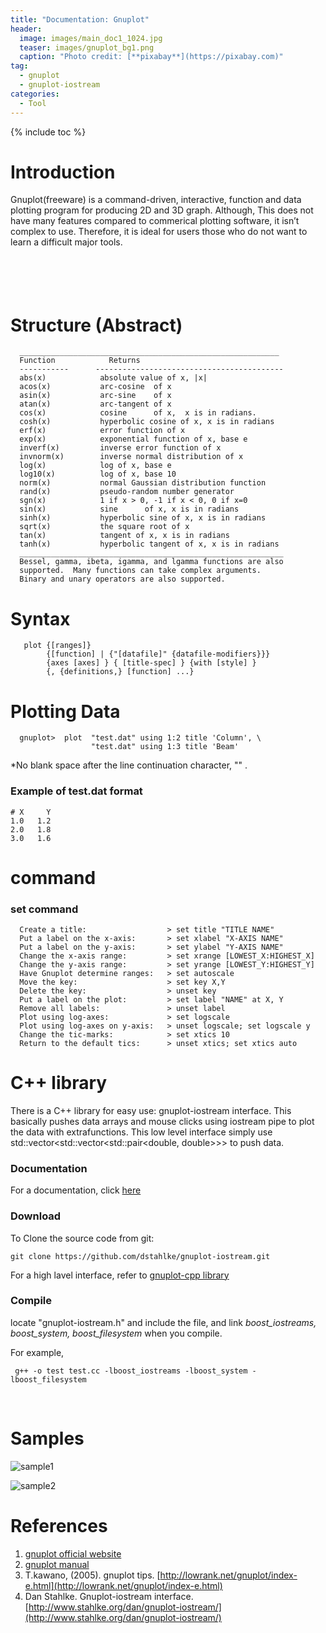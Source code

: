 ```yaml
---
title: "Documentation: Gnuplot"
header:
  image: images/main_doc1_1024.jpg
  teaser: images/gnuplot_bg1.png
  caption: "Photo credit: [**pixabay**](https://pixabay.com)"
tag:
  - gnuplot
  - gnuplot-iostream
categories:
  - Tool
---
```


{% include toc %}

# Introduction

Gnuplot(freeware) is a command-driven, interactive, function and data plotting program for producing 2D and 3D graph. Although, This does not have many features compared to commerical plotting software, it isn’t complex to use. Therefore, it is ideal for users those who do not want to learn a difficult major tools.  
<br>
<br>
<br>
<br>


# Structure (Abstract)

      __________________________________________________________
      Function            Returns
      -----------      ------------------------------------------
      abs(x)            absolute value of x, |x|
      acos(x)           arc-cosine  of x
      asin(x)           arc-sine    of x  
      atan(x)           arc-tangent of x
      cos(x)            cosine      of x,  x is in radians.
      cosh(x)           hyperbolic cosine of x, x is in radians
      erf(x)            error function of x
      exp(x)            exponential function of x, base e
      inverf(x)         inverse error function of x
      invnorm(x)        inverse normal distribution of x
      log(x)            log of x, base e
      log10(x)          log of x, base 10
      norm(x)           normal Gaussian distribution function
      rand(x)           pseudo-random number generator      
      sgn(x)            1 if x > 0, -1 if x < 0, 0 if x=0
      sin(x)            sine      of x, x is in radians
      sinh(x)           hyperbolic sine of x, x is in radians
      sqrt(x)           the square root of x
      tan(x)            tangent of x, x is in radians
      tanh(x)           hyperbolic tangent of x, x is in radians
      ___________________________________________________________
      Bessel, gamma, ibeta, igamma, and lgamma functions are also
      supported.  Many functions can take complex arguments.
      Binary and unary operators are also supported.  


# Syntax

       plot {[ranges]}
            {[function] | {"[datafile]" {datafile-modifiers}}}
            {axes [axes] } { [title-spec] } {with [style] }
            {, {definitions,} [function] ...}


# Plotting Data

      gnuplot>  plot  "test.dat" using 1:2 title 'Column', \
                      "test.dat" using 1:3 title 'Beam'

*No blank space after the line continuation character, "\" .

### Example of test.dat format

	# X     Y
	1.0   1.2
	2.0   1.8
	3.0   1.6

# command

### set command

      Create a title:                  > set title "TITLE NAME"
      Put a label on the x-axis:       > set xlabel "X-AXIS NAME"
      Put a label on the y-axis:       > set ylabel "Y-AXIS NAME"
      Change the x-axis range:         > set xrange [LOWEST_X:HIGHEST_X]
      Change the y-axis range:         > set yrange [LOWEST_Y:HIGHEST_Y]
      Have Gnuplot determine ranges:   > set autoscale
      Move the key:                    > set key X,Y
      Delete the key:                  > unset key
      Put a label on the plot:         > set label "NAME" at X, Y
      Remove all labels:               > unset label
      Plot using log-axes:             > set logscale
      Plot using log-axes on y-axis:   > unset logscale; set logscale y
      Change the tic-marks:            > set xtics 10
      Return to the default tics:      > unset xtics; set xtics auto

# C++ library

There is a C++ library for easy use: gnuplot-iostream interface. This basically pushes data arrays and mouse clicks using iostream pipe to plot the data with extrafunctions. This low level interface simply use std::vector<std::vector<std::pair<double, double>>> to push data.

### Documentation
For a documentation, click [here](https://github.com/dstahlke/gnuplot-iostream/wiki)

### Download
To Clone the source code from git:

	git clone https://github.com/dstahlke/gnuplot-iostream.git

For a high lavel interface, refer to [gnuplot-cpp library](http://code.google.com/p/gnuplot-cpp)

### Compile

locate "gnuplot-iostream.h" and include the file, and
link *boost_iostreams, boost_system, boost_filesystem* when you compile.

For example,

	 g++ -o test test.cc -lboost_iostreams -lboost_system -lboost_filesystem

<br>

# Samples

![sample1](/images/gnuplot_bg.png)

![sample2](/images/gnuplot_bg1.png)

# References
1. [gnuplot official website](http://gnuplot.sourceforge.net/)
2. [gnuplot manual](http://www.fnal.gov/docs/products/gnuplot/manual/)   
2. T.kawano, (2005). gnuplot tips. [http://lowrank.net/gnuplot/index-e.html](http://lowrank.net/gnuplot/index-e.html)
3. Dan Stahlke. Gnuplot-iostream interface. [http://www.stahlke.org/dan/gnuplot-iostream/](http://www.stahlke.org/dan/gnuplot-iostream/)
